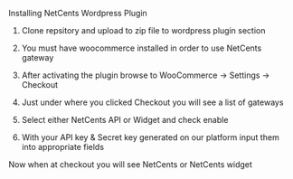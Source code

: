 Installing NetCents Wordpress Plugin

1. Clone repsitory and upload to zip file to wordpress plugin section

2. You must have woocommerce installed in order to use NetCents gateway

3. After activating the plugin browse to WooCommerce -> Settings -> Checkout

4. Just under where you clicked Checkout you will see a list of gateways

5. Select either NetCents API or Widget and check enable

6. With your API key & Secret key generated on our platform input them into appropriate fields

Now when at checkout you will see NetCents or NetCents widget
